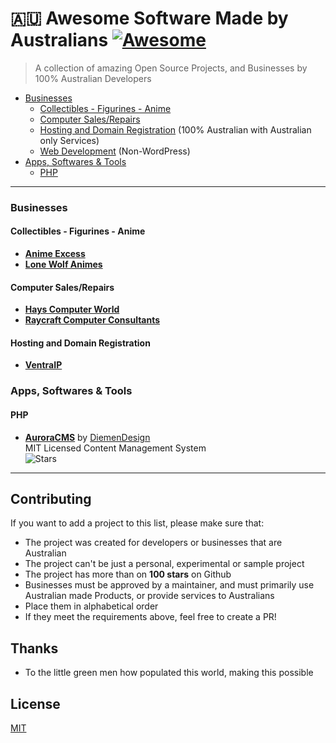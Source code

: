 # :australia: Awesome Software Made by Australians [![Awesome](https://awesome.re/badge.svg)](https://awesome.re)

> A collection of amazing Open Source Projects, and Businesses by 100% Australian Developers

- [Businesses](#biz)
  - [Collectibles - Figurines - Anime](#biz-collectibles)
  - [Computer Sales/Repairs](#biz-sales)
  - [Hosting and Domain Registration](#biz-hosting) (100% Australian with Australian only Services)
  - [Web Development](#biz-web) (Non-WordPress)
- [Apps, Softwares & Tools](#apps)
  - [PHP](#apps-php)

<hr>

<a name="biz"></a>
### Businesses
<a name="biz-collectibles)"></a>
#### Collectibles - Figurines - Anime
- **[Anime Excess](https://animeexcess.com.au/)**
- **[Lone Wolf Animes](https://lonewolfanime.com.au/)**
<a name="biz-sale"></a>
#### Computer Sales/Repairs
 - **[Hays Computer World](https://hayscomputerworld.com.au/)**
 - **[Raycraft Computer Consultants](https://raycraft.com.au/)**
<a name="biz-hosting"></a>
#### Hosting and Domain Registration
- **[VentraIP](https://ventraip.com.au/)**

<a name="apps"></a>
### Apps, Softwares & Tools
<a name="apps-php"></a>
#### PHP
- **[AuroraCMS](https://github.com/diemendesign/AuroraCMS)** by [DiemenDesign](https://github.com/diemendesign)  
  MIT Licensed Content Management System  
  ![Stars](https://img.shields.io/github/stars/diemendesign/AuroraCMS?style=flat-square)

<hr>

## Contributing

If you want to add a project to this list, please make sure that:

- The project was created for developers or businesses that are Australian
- The project can't be just a personal, experimental or sample project
- The project has more than on **100 stars** on Github
- Businesses must be approved by a maintainer, and must primarily use Australian made Products, or provide services to Australians
- Place them in alphabetical order
- If they meet the requirements above, feel free to create a PR!

## Thanks
- To the little green men how populated this world, making this possible

## License

[MIT](/license)
